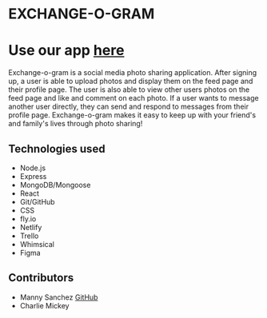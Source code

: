 # EXCHANGE-O-GRAM

# Use our app [here](https://exchangeagram.netlify.app/)

Exchange-o-gram is a social media photo sharing application. After signing up, a user is able to upload photos and display them on the feed page and their profile page. The user is also able to view other users photos on the feed page and like and comment on each photo. If a user wants to message another user directly, they can send and respond to messages from their profile page. Exchange-o-gram makes it easy to keep up with your friend's and family's lives through photo sharing!

## Technologies used
- Node.js
- Express
- MongoDB/Mongoose
- React
- Git/GitHub
- CSS
- fly.io
- Netlify
- Trello
- Whimsical
- Figma

## Contributors
- Manny Sanchez [GitHub](https://github.com/mannysanz715)
- Charlie Mickey 

